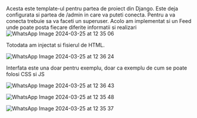 Acesta este template-ul pentru partea de proiect din Django. Este deja configurata si partea de /admin in care va puteti conecta. 
Pentru a va conecta trebuie sa va faceti un superuser. Acolo am implementat si un Feed unde poate posta fiecare diferite informatii si realizari 
![WhatsApp Image 2024-03-25 at 12 35 06](https://github.com/MrAdrean/DocAIWebApp/assets/160911763/c35160a6-23eb-41f2-baee-456a8a1eed42)


Totodata am injectat si fisierul de HTML.

![WhatsApp Image 2024-03-25 at 12 36 24](https://github.com/MrAdrean/DocAIWebApp/assets/160911763/19ad9947-d050-44b8-ad3c-2e0b2199660a)

Interfata este una doar pentru exemplu, doar ca exemplu de cum se poate folosi CSS si JS

![WhatsApp Image 2024-03-25 at 12 36 43](https://github.com/MrAdrean/DocAIWebApp/assets/160911763/6875cdbb-52e8-46ff-af86-31aff1b92970)

![WhatsApp Image 2024-03-25 at 12 35 48](https://github.com/MrAdrean/DocAIWebApp/assets/160911763/b9dcc76d-3e6f-4232-afcf-63be9a5cf538)

![WhatsApp Image 2024-03-25 at 12 35 37](https://github.com/MrAdrean/DocAIWebApp/assets/160911763/28b4f047-d2ce-4672-a61e-2e38c5731def)
